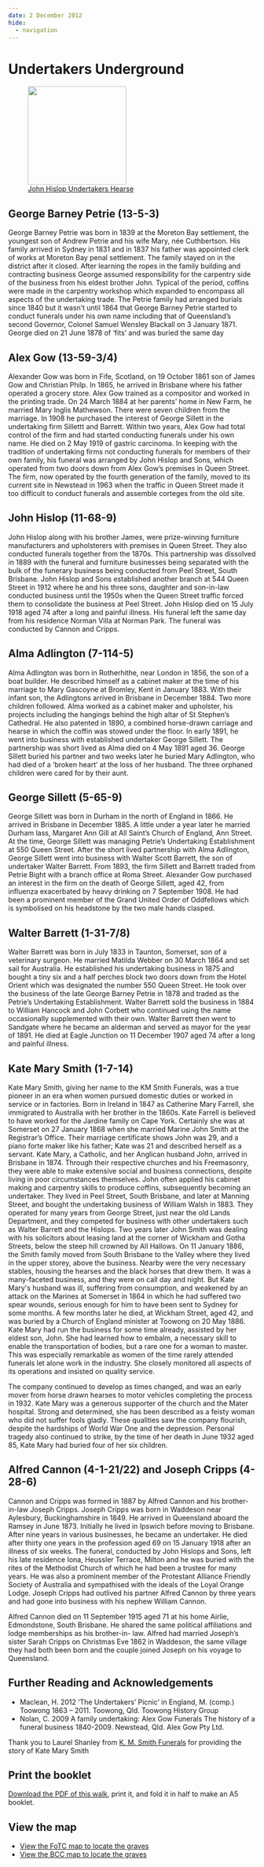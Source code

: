 ```yaml
---
date: 2 December 2012
hide:
  - navigation
---
```


# Undertakers Underground

<!-- Insert a map -->
<!-- What to the numbers mean - map references --> 

<a href="https://uc49c45756ccdb9e02b3bfa0fc46.previews.dropboxusercontent.com/p/thumb/ABXBp5mi8z0StualrswvLuQiuCcjxlLGEUhqZKQldVvYhngJfcSIqlgTXaAfEu_Uc9ewxWGX4BZ4FshtjN2IOlk4L1XBVxKpAXh6QPFJ3cOcNP6dHtmXgqfH4iC3SN4ytAD1gM0OawK5qs0QwcM6mBvdOa8XoLtdaWyBtjx_2LL_q2DBDYbr0XkOci4x0pFVYW9-cAeW8wVFGq3msdrRBUOmKyLj_klSXuXTOyrIVgIcM238mfIWqZ-fCvxdx2YFOfNSnkJTt2hqtgMag6oZyK7QPT40cWSKhZwymBtFjpA8UvU6YSHFoLLUyOnj4NkqmWbUchfS93tylYXGh-KCmVuYX2wR0TSkAGaXQteLle-TrCQDfpCwugJGa8dU7xiE4linnvCDuVLf67xi3ZPaHSAu/p.png?fv_content=true&size_mode=5" title="click to expand">
  <figure>
    <img src="https://uc49c45756ccdb9e02b3bfa0fc46.previews.dropboxusercontent.com/p/thumb/ABXBp5mi8z0StualrswvLuQiuCcjxlLGEUhqZKQldVvYhngJfcSIqlgTXaAfEu_Uc9ewxWGX4BZ4FshtjN2IOlk4L1XBVxKpAXh6QPFJ3cOcNP6dHtmXgqfH4iC3SN4ytAD1gM0OawK5qs0QwcM6mBvdOa8XoLtdaWyBtjx_2LL_q2DBDYbr0XkOci4x0pFVYW9-cAeW8wVFGq3msdrRBUOmKyLj_klSXuXTOyrIVgIcM238mfIWqZ-fCvxdx2YFOfNSnkJTt2hqtgMag6oZyK7QPT40cWSKhZwymBtFjpA8UvU6YSHFoLLUyOnj4NkqmWbUchfS93tylYXGh-KCmVuYX2wR0TSkAGaXQteLle-TrCQDfpCwugJGa8dU7xiE4linnvCDuVLf67xi3ZPaHSAu/p.png?fv_content=true&size_mode=5" alt="" style="height:200px;">
    <figcaption>John Hislop Undertakers Hearse</figcaption>
  </figure>
</a>


## George Barney Petrie (13-5-3)

George Barney Petrie was born in 1839 at the Moreton Bay settlement, the youngest son of Andrew Petrie and his wife Mary, née Cuthbertson. His family arrived in Sydney in 1831 and in 1837 his father was appointed clerk of works at Moreton Bay penal settlement. The family stayed on in the district after it closed. After learning the ropes in the family building and contracting business George assumed responsibility for the carpentry side of the business from his eldest brother John. Typical of the period, coffins were made in the carpentry workshop which expanded to encompass all aspects of the undertaking trade. The Petrie family had arranged burials since 1840 but it wasn’t until 1864 that George Barney Petrie started to conduct funerals under his own name including that of Queensland’s second Governor, Colonel Samuel Wensley Blackall on 3 January 1871. George died on 21 June 1878 of ‘fits’ and was buried the same day


## Alex Gow (13-59-3/4)

Alexander Gow was born in Fife, Scotland, on 19 October 1861 son of James Gow and Christian Philp. In 1865, he arrived in Brisbane where his father operated a grocery store. Alex Gow trained as a compositor and worked in the printing trade. On 24 March 1884 at her parents’ home in New Farm, he married Mary Inglis Mathewson. There were seven children from the marriage. In 1908 he purchased the interest of George Sillett in the undertaking firm Sillettt and Barrett. Within two years, Alex Gow had total control of the firm and had started conducting funerals under his own name. He died on 2 May 1919 of gastric carcinoma. In keeping with the tradition of undertaking firms not conducting funerals for members of their own family, his funeral was arranged by John Hislop and Sons, which operated from two doors down from Alex Gow’s premises in Queen Street. The firm, now operated by the fourth generation of the family, moved to its current site in Newstead in 1963 when the traffic in Queen Street made it too difficult to conduct funerals and assemble corteges from the old site.

## John Hislop (11-68-9)

John Hislop along with his brother James, were prize-winning furniture manufacturers and upholsterers with premises in Queen Street. They also conducted funerals together from the 1870s. This partnership was dissolved in 1889 with the funeral and furniture businesses being separated with the bulk of the funerary business being conducted from Peel Street, South Brisbane. John Hislop and Sons established another branch at 544 Queen Street in 1912 where he and his three sons, daughter and son-in-law conducted business until the 1950s when the Queen Street traffic forced them to consolidate the business at Peel Street. John Hislop died on 15 July 1918 aged 74 after a long and painful illness. His funeral left the same day from his residence Norman Villa at Norman Park. The funeral was conducted by Cannon and Cripps.

## Alma Adlington (7-114-5)

Alma Adlington was born in Rotherhithe, near London in 1856, the son of a boat builder. He described himself as a cabinet maker at the time of his marriage to Mary Gascoyne at Bromley, Kent in January 1883. With their infant son, the Adlingtons arrived in Brisbane in December 1884. Two more children followed. Alma worked as a cabinet maker and upholster, his projects including the hangings behind the high altar of St Stephen’s Cathedral. He also patented in 1890, a combined horse-drawn carriage and hearse in which the coffin was stowed under the floor. In early 1891, he went into business with established undertaker George Sillett. The partnership was short lived as Alma died on 4 May 1891 aged 36. George Sillett buried his partner and two weeks later he buried Mary Adlington, who had died of a ‘broken heart’ at the loss of her husband. The three orphaned children were cared for by their aunt.


## George Sillett (5-65-9)

George Sillett was born in Durham in the north of England in 1866. He arrived in Brisbane in December 1885. A little under a year later he married Durham lass, Margaret Ann Gill at All Saint’s Church of England, Ann Street. At the time, George Sillett was managing Petrie’s Undertaking Establishment at 550 Queen Street. After the short lived partnership with Alma Adlington, George Sillett went into business with Walter Scott Barrett, the son of undertaker Walter Barrett. From 1893, the firm Sillett and Barrett traded from Petrie Bight with a branch office at Roma Street. Alexander Gow purchased an interest in the firm on the death of George Sillett, aged 42, from influenza exacerbated by heavy drinking on 7 September 1908. He had been a prominent member of the Grand United Order of Oddfellows which is symbolised on his headstone by the two male hands clasped.

## Walter Barrett (1-31-7/8)

Walter Barrett was born in July 1833 in Taunton, Somerset, son of a veterinary surgeon. He married Matilda Webber on 30 March 1864 and set sail for Australia. He established his undertaking business in 1875 and bought a tiny six and a half perches block two doors down from the Hotel Orient which was designated the number 550 Queen Street. He took over the business of the late George Barney Petrie in 1878 and traded as the Petrie’s Undertaking Establishment. Walter Barrett sold the business in 1884 to William Hancock and John Corbett who continued using the name occasionally supplemented with their own. Walter Barrett then went to Sandgate where he became an alderman and served as mayor for the year of 1891. He died at Eagle Junction on 11 December 1907 aged 74 after a long and painful illness.

## Kate Mary Smith (1-7-14)

Kate Mary Smith, giving her name to the KM Smith Funerals, was a true pioneer in an era when women pursued domestic duties or worked in service or in factories. Born in Ireland in 1847 as Catherine Mary Farrell, she immigrated to Australia with her brother in the 1860s. Kate Farrell is believed to have worked for the Jardine family on Cape York. Certainly she was at Somerset on 27 January 1868 when she married Marine John Smith at the Registrar’s Office. Their marriage certificate shows John was 29, and a piano forte maker like his father; Kate was 21 and described herself as a servant. Kate Mary, a Catholic, and her Anglican husband John, arrived in Brisbane in 1874. Through their respective churches and his Freemasonry, they were able to make extensive social and business connections, despite living in poor circumstances themselves. John often applied his cabinet making and carpentry skills to produce coffins, subsequently becoming an undertaker. They lived in Peel Street, South Brisbane, and later at Manning Street, and bought the undertaking business of William Walsh in 1883. They operated for many years from George Street, just near the old Lands Department, and they competed for business with other undertakers such as Walter Barrett and the Hislops. Two years later John Smith was dealing with his solicitors about leasing land at the corner of Wickham and Gotha Streets, below the steep hill crowned by All Hallows. On 11 January 1886, the Smith family moved from South Brisbane to the Valley where they lived in the upper storey, above the business. Nearby were the very necessary stables, housing the hearses and the black horses that drew them. It was a many-faceted business, and they were on call day and night. But Kate Mary's husband was ill, suffering from consumption, and weakened by an attack on the Marines at Somerset in 1864 in which he had suffered two spear wounds, serious enough for him to have been sent to Sydney for some months. A few months later he died, at Wickham Street, aged 42, and was buried by a Church of England minister at Toowong on 20 May 1886. Kate Mary had run the business for some time already, assisted by her eldest son, John. She had learned how to embalm, a necessary skill to enable the transportation of bodies, but a rare one for a woman to master. This was especially remarkable as women of the time rarely attended funerals let alone work in the industry. She closely monitored all aspects of its operations and insisted on quality service.

The company continued to develop as times changed, and was an early mover from horse drawn hearses to motor vehicles completing the process in 1932. Kate Mary was a generous supporter of the church and the Mater hospital. Strong and determined, she has been described as a feisty woman who did not suffer fools gladly. These qualities saw the company flourish, despite the hardships of World War One and the depression. Personal tragedy also continued to strike, by the time of her death in June 1932 aged 85, Kate Mary had buried four of her six children.

## Alfred Cannon (4-1-21/22) and Joseph Cripps (4-28-6)

Cannon and Cripps was formed in 1887 by Alfred Cannon and his brother-in-law Joseph Cripps. Joseph Cripps was born in Waddeson near Aylesbury, Buckinghamshire in 1849. He arrived in Queensland aboard the Ramsey in June 1873. Initially he lived in Ipswich before moving to Brisbane. After nine years in various businesses, he became an undertaker. He died after thirty one years in the profession aged 69 on 15 January 1918 after an illness of six weeks. The funeral, conducted by John Hislops and Sons, left his late residence Iona, Heussler Terrace, Milton and he was buried with the rites of the Methodist Church of which he had been a trustee for many years. He was also a prominent member of the Protestant Alliance Friendly Society of Australia and sympathised with the ideals of the Loyal Orange Lodge. Joseph Cripps had outlived his partner Alfred Cannon by three years and had gone into business with his nephew William Cannon.

Alfred Cannon died on 11 September 1915 aged 71 at his home Airlie, Edmondstone, South Brisbane. He shared the same political affiliations and lodge memberships as his brother-in- law. Alfred had married Joseph’s sister Sarah Cripps on Christmas Eve 1862 in Waddeson, the same village they had both been born and the couple joined Joseph on his voyage to Queensland.


## Further Reading and Acknowledgements

- Maclean, H. 2012 ‘The Undertakers’ Picnic’ in England, M. (comp.) Toowong 1863 – 2011. Toowong, Qld. Toowong History Group
- Nolan, C. 2009 A family undertaking: Alex Gow Funerals The history of a funeral business 1840-2009. Newstead, Qld. Alex Gow Pty Ltd.

Thank you to Laurel Shanley from [K. M. Smith Funerals](https://kmsmith.com.au) for providing the story of Kate Mary Smith

## Print the booklet

[Download the PDF of this walk](http://www.fotc.org.au/subset/undertakers_underground.pdf), print it, and fold it in half to make an A5 booklet. 

## View the map

- [View the FoTC map to locate the graves](http://www.fotc.org.au/toowong_map.jpg)
- [View the BCC map to locate the graves](https://graves.brisbane.qld.gov.au/pdf/Facilities_cemeteries_Toowong.pdf)

